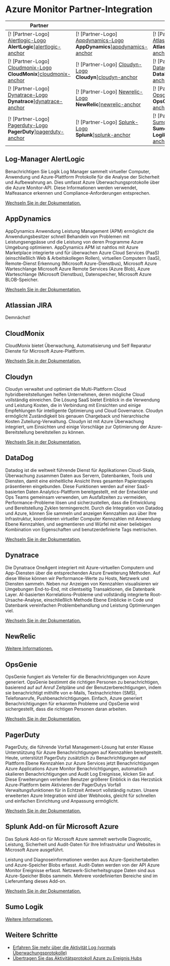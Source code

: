 <properties
    pageTitle="Integration von Azure Monitor Partner | Microsoft Azure"
    description="Erfahren Sie Azure Monitors Partner und wie Sie für die Integration mit ihnen Dokumentation zugreifen können."
    authors="johnkemnetz"
    manager="rboucher"
    editor=""
    services="monitoring-and-diagnostics"
    documentationCenter="monitoring-and-diagnostics"/>

<tags
    ms.service="monitoring-and-diagnostics"
    ms.workload="na"
    ms.tgt_pltfrm="na"
    ms.devlang="na"
    ms.topic="article"
    ms.date="09/26/2016"
    ms.author="johnkem"/>

# <a name="azure-monitor-partner-integrations"></a>Azure Monitor Partner-Integration

|Partner|||
|-----------|-----------|-----------|
| [! [Partner-Logo] [Alertlogic-Logo] <br/> **AlertLogic**][alertlogic-anchor] | [! [Partner-Logo] [Appdynamics-Logo] <br/> **AppDynamics**][appdynamics-anchor] | [! [Partner-Logo] [Atlassian-Logo] <br/> **Atlassian**][atlassian-anchor] |
| [! [Partner-Logo] [Cloudmonix-Logo] <br/> **CloudMonix**][cloudmonix-anchor] | [! [Partner-Logo] [Cloudyn-Logo] <br/> **Cloudyn**][cloudyn-anchor] | [! [Partner-Logo] [Datadog-Logo] <br/> **DataDog**][datadog-anchor] |
| [! [Partner-Logo] [Dynatrace-Logo] <br/> **Dynatrace**][dynatrace-anchor] | [! [Partner-Logo] [Newrelic-Logo] <br/> **NewRelic**][newrelic-anchor] | [! [Partner-Logo] [Opsgenie-Logo] <br/> **OpsGenie**][opsgenie-anchor] |
| [! [Partner-Logo] [Pagerduty-Logo] <br/> **PagerDuty**][pagerduty-anchor] | [! [Partner-Logo] [Splunk-Logo] <br/> **Splunk**][splunk-anchor] | [! [Partner-Logo] [Sumologic-Logo] <br/> **Sumo Logik**][sumologic-anchor] |

## <a name="alertlogic-log-manager"></a>Log-Manager AlertLogic
Benachrichtigen Sie Logik Log Manager sammelt virtueller Computer, Anwendung und Azure-Plattform Protokolle für die Analyse der Sicherheit und Aufbewahrung an. Dies umfasst Azure Überwachungsprotokolle über die Azure Monitor-API.  Diese Informationen werden verwendet, Malfeasance erkennen und Compliance-Anforderungen entsprechen.

[Wechseln Sie in der Dokumentation.][alertlogic-doc]

## <a name="appdynamics"></a>AppDynamics
AppDynamics Anwendung Leistung Management (APM) ermöglicht die Anwendungsbesitzer schnell Behandeln von Problemen mit Leistungsengpässe und die Leistung von deren Programme Azure Umgebung optimieren. AppDynamics APM ist nahtlos mit Azure Marketplace integrierte und für überwachen Azure Cloud Services (PaaS) (einschließlich Web & Arbeitskollegen Rollen), virtuellen Computern (IaaS), Remote-Dienst Erkennung (Microsoft Azure-Dienstbus), Microsoft Azure Warteschlange Microsoft Azure Remote Services (Azure Blob), Azure Warteschlange (Microsoft Dienstbus), Datenspeicher, Microsoft Azure BLOB-Speicher.

[Wechseln Sie in der Dokumentation.][appdynamics-doc]

## <a name="atlassian-jira"></a>Atlassian JIRA
Demnächst!

## <a name="cloudmonix"></a>CloudMonix
CloudMonix bietet Überwachung, Automatisierung und Self Reparatur Dienste für Microsoft Azure-Plattform.

[Wechseln Sie in der Dokumentation.][cloudmonix-doc]

## <a name="cloudyn"></a>Cloudyn
Cloudyn verwaltet und optimiert die Multi-Plattform Cloud hybridbereitstellungen helfen Unternehmen, deren mögliche Cloud vollständig einreichen. Die Lösung SaaS bietet Einblick in die Verwendung und Leistung Kosten, die in Verbindung mit Einsichten und einige Empfehlungen für intelligente Optimierung und Cloud Governance. Cloudyn ermöglicht Zuständigkeit bis genauen Chargeback und hierarchische Kosten Zuteilung-Verwaltung. Cloudyn ist mit Azure Überwachung integriert, um Einsichten und einige Vorschläge zur Optimierung der Azure-Bereitstellung bereitstellen zu können.

[Wechseln Sie in der Dokumentation.][cloudyn-doc]

## <a name="datadog"></a>DataDog
Datadog ist die weltweit führende Dienst für Applikationen Cloud-Skala, Überwachung zusammen Daten aus Servern, Datenbanken, Tools und Diensten, damit eine einheitliche Ansicht Ihres gesamten Papierstapels präsentieren eingebunden. Diese Funktionen werden auf einer SaaS-basierten Daten Analytics-Plattform bereitgestellt, mit der Entwickler und Ops Teams gemeinsam verwenden, um Ausfallzeiten zu vermeiden, Performance-Probleme lösen und sicherzustellen, dass die Entwicklung und Bereitstellung Zyklen termingerecht. Durch die Integration von Datadog und Azure, können Sie sammeln und anzeigen Kennzahlen aus über Ihre Infrastruktur, koordinieren virtueller Computer Kennzahlen mit Anwendung Ebene Kennzahlen, und segmentieren und Würfel mit einer beliebigen Kombination von Eigenschaften und benutzerdefinierte Tags metrischen.

[Wechseln Sie in der Dokumentation.][datadog-doc]

## <a name="dynatrace"></a>Dynatrace
Die Dynatrace OneAgent integriert mit Azure-virtuellen Computern und App-Diensten über die entsprechenden Azure Erweiterung Methoden.
Auf diese Weise können wir Performance-Werte zu Hosts, Netzwerk und Diensten sammeln.
Neben nur Anzeigen von Kennzahlen visualisieren wir Umgebungen End-to-End, mit clientseitig Transaktionen, die Datenbank Layer.
AI-basierten Korrelations-Probleme und vollständig integrierte Root-Ursache-Analyse, einschließlich Methode Ebene Einblicke in Code und Datenbank vereinfachen Problembehandlung und Leistung Optimierungen viel.

[Wechseln Sie in der Dokumentation.][dynatrace-doc]

## <a name="newrelic"></a>NewRelic

[Weitere Informationen.][newrelic-doc]

## <a name="opsgenie"></a>OpsGenie
OpsGenie fungiert als Verteiler für die Benachrichtigungen von Azure generiert. OpsGenie bestimmt die richtigen Personen zu benachrichtigen, basierend auf auf Anruf Zeitpläne und der Benutzerberechtigungen, indem sie benachrichtigt mithilfe von e-Mails, Textnachrichten (SMS), Telefonanrufe, Pushbenachrichtigungen. Einfach, Azure generiert Benachrichtigungen für erkannten Probleme und OpsGenie wird sichergestellt, dass die richtigen Personen daran arbeiten.

[Wechseln Sie in der Dokumentation.][opsgenie-doc]

## <a name="pagerduty"></a>PagerDuty
PagerDuty, die führende Vorfall Management-Lösung hat erster Klasse Unterstützung für Azure Benachrichtigungen auf Kennzahlen bereitgestellt. Heute, unterstützt PagerDuty zusätzlich zu Benachrichtigungen auf Plattform Ebene Kennzahlen zur Azure Services jetzt Benachrichtigungen Azure Applications Azure Monitor Benachrichtigungen, automatisch skalieren Benachrichtigungen und Audit Log Ereignisse, klicken Sie auf. Diese Erweiterungen verleihen Benutzer größerer Einblick in das Herzstück Azure-Plattform beim Aktivieren der PagerDutys Vorfall Verwaltungsfunktionen für in Echtzeit Antwort vollständig nutzen. Unsere erweiterten Azure Integration wird über Webhooks, gleicht für schnellen und einfachen Einrichtung und Anpassung ermöglicht.

[Wechseln Sie in der Dokumentation.][pagerduty-doc]

## <a name="splunk-add-on-for-microsoft-azure"></a>Splunk Add-on für Microsoft Azure
Das Splunk Add-on für Microsoft Azure sammelt wertvolle Diagnostic, Leistung, Sicherheit und Audit-Daten für Ihre Infrastruktur und Websites in Microsoft Azure ausgeführt.

Leistung und Diagnoseinformationen werden aus Azure-Speichertabellen und Azure-Speicher Blobs erfasst. Audit-Daten werden von der API Azure Monitor Ereignisse erfasst. Netzwerk-Sicherheitsgruppe Daten sind aus Azure-Speicher Blobs sammeln. Mehrere vordefinierten Bereiche sind im Lieferumfang dieses Add-on.

[Wechseln Sie in der Dokumentation.][splunk-doc]

## <a name="sumo-logic"></a>Sumo Logik

[Weitere Informationen.][sumologic-doc]

## <a name="next-steps"></a>Weitere Schritte
- [Erfahren Sie mehr über die Aktivität Log (vormals Überwachungsprotokolle)](../resource-group-audit.md)
- [Übertragen Sie das Aktivitätsprotokoll Azure zu Ereignis Hubs](./monitoring-stream-activity-logs-event-hubs.md)

<!--Connectors Documentation-->
[alertlogic-anchor]: #alertlogic-log-manager "AlertLogic"
[appdynamics-anchor]: #appdynamics "AppDynamics"
[atlassian-anchor]: #atlassian-jira "Atlassian"
[cloudmonix-anchor]: #cloudmonix "CloudMonix"
[cloudyn-anchor]: #cloudyn "Cloudyn"
[datadog-anchor]: #datadog "DataDog"
[dynatrace-anchor]: #dynatrace "Dynatrace"
[newrelic-anchor]: #newrelic "NewRelic"
[opsgenie-anchor]: #opsgenie "OpsGenie"
[pagerduty-anchor]: #pagerduty "PagerDuty"
[splunk-anchor]: #splunk-add-on-for-microsoft-azure "Splunk"
[sumologic-anchor]: #sumologic "Sumo Logik"

<!--Icon references-->
[alertlogic-logo]: ./media/partner-logos/alertlogic.png
[appdynamics-logo]: ./media/partner-logos/appdynamics.png
[atlassian-logo]: ./media/partner-logos/atlassian.png
[cloudmonix-logo]: ./media/partner-logos/cloudmonix.png
[cloudyn-logo]: ./media/partner-logos/cloudyn.png
[datadog-logo]: ./media/partner-logos/datadog.png
[dynatrace-logo]: ./media/partner-logos/dynatrace.png
[newrelic-logo]: ./media/partner-logos/newrelic.png
[opsgenie-logo]: ./media/partner-logos/opsgenie.png
[pagerduty-logo]: ./media/partner-logos/pagerduty.png
[splunk-logo]: ./media/partner-logos/splunk.png
[sumologic-logo]: ./media/partner-logos/sumologic.png

<!--Partner Documentation-->
[alertlogic-doc]: https://docs.alertlogic.com/userGuides/log-manager-collection-sources.htm "AlertLogic Dokumentation."
[appdynamics-doc]: https://docs.appdynamics.com/display/PRO42/Register+for+AppDynamics+for+Windows+Azure "AppDynamics Dokumentation."
[cloudmonix-doc]: http://cloudmonix.com/features/azure-management/ "Einführung in das CloudMonix."
[cloudyn-doc]: https://www.cloudyn.com/azure-monitoring "Einführung in das Cloudyn."
[datadog-doc]: http://docs.datadoghq.com/integrations/azure/ "DataDog Dokumentation."
[dynatrace-doc]: https://blog.ruxit.com/ruxit-monitoring-azure-web-apps/ "Dynatrace Dokumentation."
[newrelic-doc]: https://newrelic.com/azure "NewRelic Dokumentation."
[opsgenie-doc]: https://www.opsgenie.com/docs/integrations/azure-integration "OpsGenie Dokumentation."
[pagerduty-doc]: https://www.pagerduty.com/docs/guides/azure-integration-guide/ "PagerDuty Dokumentation"
[splunk-doc]: https://splunkbase.splunk.com/app/3084/#/details "Splunk Dokumentation."
[sumologic-doc]: https://www.sumologic.com/azure "SumoLogic Dokumentation"

